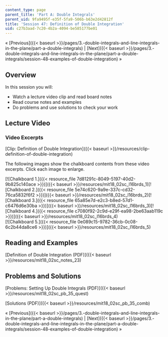 ```yaml
---
content_type: page
parent_title: 'Part A: Double Integrals'
parent_uid: 9fa9495f-e35f-5fa9-506b-b63e2d42812f
title: 'Session 47: Definition of Double Integration'
uid: c27b3aad-7c20-4b2a-4094-be585177be01
---
```


« [Previous]({{< baseurl >}}/pages/3.-double-integrals-and-line-integrals-in-the-plane/part-a-double-integrals) | [Next]({{< baseurl >}}/pages/3.-double-integrals-and-line-integrals-in-the-plane/part-a-double-integrals/session-48-examples-of-double-integration) »

Overview
--------

In this session you will:

*   Watch a lecture video clip and read board notes
*   Read course notes and examples
*   Do problems and use solutions to check your work

Lecture Video
-------------

### Video Excerpts

[Clip: Definition of Double Integration]({{< baseurl >}}/resources/clip-definition-of-double-integration)

The following images show the chalkboard contents from these video excerpts. Click each image to enlarge.

[![Chalkboard 1.]({{< resource_file 7d81291c-8049-5197-40d2-9b825c140ace >}})]({{< baseurl >}}/resources/mit18_02sc_l16brds_1)[![Chalkboard 2.]({{< resource_file 5e74c620-9a9e-337c-cd32-76ca5832f6f2 >}})]({{< baseurl >}}/resources/mit18_02sc_l16brds_2)[![Chalkboard 3.]({{< resource_file 65a85e7d-e2c3-b8ed-57d1-c6476d6e30ba >}})]({{< baseurl >}}/resources/mit18_02sc_l16brds_3)[![Chalkboard 4.]({{< resource_file c7080f92-2c9d-e29f-ea98-2be63aab119c >}})]({{< baseurl >}}/resources/mit18_02sc_l16brds_4)  
[![Chalkboard 5.]({{< resource_file 0e089c15-9782-36cb-0c08-6c2b44da8ce6 >}})]({{< baseurl >}}/resources/mit18_02sc_l16brds_5)

Reading and Examples
--------------------

[Definition of Double Integration (PDF)]({{< baseurl >}}/resources/mit18_02sc_notes_23)

Problems and Solutions
----------------------

[Problems: Setting Up Double Integrals (PDF)]({{< baseurl >}}/resources/mit18_02sc_pb_35_quest)

[Solutions (PDF)]({{< baseurl >}}/resources/mit18_02sc_pb_35_comb)

« [Previous]({{< baseurl >}}/pages/3.-double-integrals-and-line-integrals-in-the-plane/part-a-double-integrals) | [Next]({{< baseurl >}}/pages/3.-double-integrals-and-line-integrals-in-the-plane/part-a-double-integrals/session-48-examples-of-double-integration) »